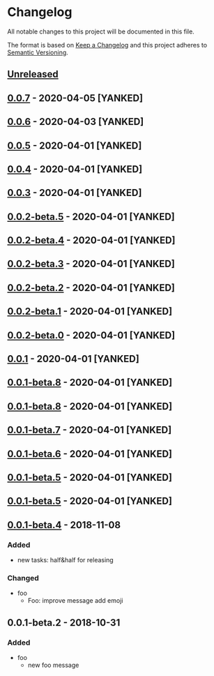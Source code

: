 # Changelog
All notable changes to this project will be documented in this file.

The format is based on [Keep a Changelog](http://keepachangelog.com/en/1.0.0/)
and this project adheres to [Semantic Versioning](http://semver.org/spec/v2.0.0.html).

## [Unreleased]

## [0.0.7] - 2020-04-05 [YANKED]

## [0.0.6] - 2020-04-03 [YANKED]

## [0.0.5] - 2020-04-01 [YANKED]

## [0.0.4] - 2020-04-01 [YANKED]

## [0.0.3] - 2020-04-01 [YANKED]

## [0.0.2-beta.5] - 2020-04-01 [YANKED]

## [0.0.2-beta.4] - 2020-04-01 [YANKED]

## [0.0.2-beta.3] - 2020-04-01 [YANKED]

## [0.0.2-beta.2] - 2020-04-01 [YANKED]

## [0.0.2-beta.1] - 2020-04-01 [YANKED]

## [0.0.2-beta.0] - 2020-04-01 [YANKED]

## [0.0.1] - 2020-04-01 [YANKED]

## [0.0.1-beta.8] - 2020-04-01 [YANKED]

## [0.0.1-beta.8] - 2020-04-01 [YANKED]

## [0.0.1-beta.7] - 2020-04-01 [YANKED]

## [0.0.1-beta.6] - 2020-04-01 [YANKED]

## [0.0.1-beta.5] - 2020-04-01 [YANKED]

## [0.0.1-beta.5] - 2020-04-01 [YANKED]

## [0.0.1-beta.4] - 2018-11-08
### Added
- new tasks: half&half for releasing

### Changed
- foo
  - Foo: improve message add emoji

## 0.0.1-beta.2 - 2018-10-31
### Added
- foo
  - new foo message

[unreleased]: https://github.com/:dewen/lerna-travis-demo/compare/v0.0.7...HEAD
[0.0.7]: https://github.com/:dewen/lerna-travis-demo/compare/v0.0.6...v0.0.7
[0.0.6]: https://github.com/:dewen/lerna-travis-demo/compare/v0.0.5...v0.0.6
[0.0.5]: https://github.com/:dewen/lerna-travis-demo/compare/v0.0.4...v0.0.5
[0.0.4]: https://github.com/:dewen/lerna-travis-demo/compare/v0.0.3...v0.0.4
[0.0.3]: https://github.com/:dewen/lerna-travis-demo/compare/v0.0.2-beta.5...v0.0.3
[0.0.2-beta.5]: https://github.com/:dewen/lerna-travis-demo/compare/v0.0.2-beta.4...v0.0.2-beta.5
[0.0.2-beta.4]: https://github.com/:dewen/lerna-travis-demo/compare/v0.0.2-beta.3...v0.0.2-beta.4
[0.0.2-beta.3]: https://github.com/:dewen/lerna-travis-demo/compare/v0.0.2-beta.2...v0.0.2-beta.3
[0.0.2-beta.2]: https://github.com/:dewen/lerna-travis-demo/compare/v0.0.2-beta.1...v0.0.2-beta.2
[0.0.2-beta.1]: https://github.com/:dewen/lerna-travis-demo/compare/v0.0.2-beta.0...v0.0.2-beta.1
[0.0.2-beta.0]: https://github.com/:dewen/lerna-travis-demo/compare/v0.0.1...v0.0.2-beta.0
[0.0.1]: https://github.com/:dewen/lerna-travis-demo/compare/v0.0.1-beta.8...v0.0.1
[0.0.1-beta.8]: https://github.com/:dewen/lerna-travis-demo/compare/v0.0.1-beta.8...v0.0.1-beta.8
[0.0.1-beta.8]: https://github.com/:dewen/lerna-travis-demo/compare/v0.0.1-beta.7...v0.0.1-beta.8
[0.0.1-beta.7]: https://github.com/:dewen/lerna-travis-demo/compare/v0.0.1-beta.6...v0.0.1-beta.7
[0.0.1-beta.6]: https://github.com/:dewen/lerna-travis-demo/compare/v0.0.1-beta.5...v0.0.1-beta.6
[0.0.1-beta.5]: https://github.com/:dewen/lerna-travis-demo/compare/v0.0.1-beta.5...v0.0.1-beta.5
[0.0.1-beta.5]: https://github.com/geut/lerna-travis-demo/compare/v0.0.1-beta.4...v0.0.1-beta.5
[0.0.1-beta.4]: https://github.com/geut/lerna-travis-demo/compare/v0.0.1-beta.2...v0.0.1-beta.4
